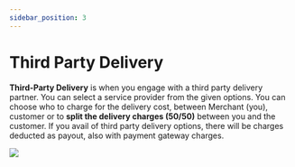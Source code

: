 ```yaml
---
sidebar_position: 3
---
```


# Third Party Delivery

**Third-Party Delivery** is when you engage with a third party delivery partner. You can select a service provider from the given options.  You can choose who to charge for the delivery cost, between Merchant (you), customer or to **split the delivery charges (50/50)** between you and the customer. If you avail of third party delivery options, there will be charges deducted as payout, also with payment gateway charges. 

![](https://fastorimage.s3.ap-south-1.amazonaws.com/tutorial/delivery%20-%20third%20party.png)
